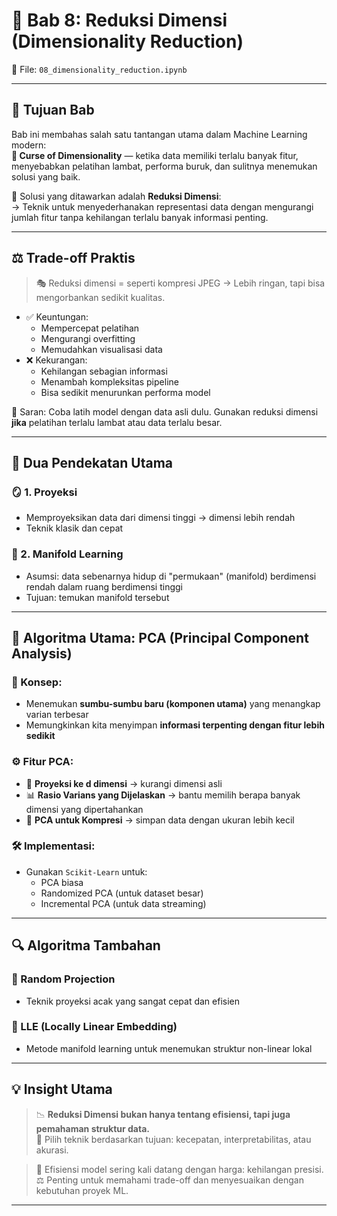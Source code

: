 # 📘 Bab 8: Reduksi Dimensi (Dimensionality Reduction)  
📁 File: `08_dimensionality_reduction.ipynb`

---

## 🎯 Tujuan Bab

Bab ini membahas salah satu tantangan utama dalam Machine Learning modern:  
**🔺 Curse of Dimensionality** — ketika data memiliki terlalu banyak fitur, menyebabkan pelatihan lambat, performa buruk, dan sulitnya menemukan solusi yang baik.

🔧 Solusi yang ditawarkan adalah **Reduksi Dimensi**:  
→ Teknik untuk menyederhanakan representasi data dengan mengurangi jumlah fitur tanpa kehilangan terlalu banyak informasi penting.

---

## ⚖️ Trade-off Praktis

> 🎭 Reduksi dimensi = seperti kompresi JPEG → Lebih ringan, tapi bisa mengorbankan sedikit kualitas.

- ✅ Keuntungan:
  - Mempercepat pelatihan
  - Mengurangi overfitting
  - Memudahkan visualisasi data
- ❌ Kekurangan:
  - Kehilangan sebagian informasi
  - Menambah kompleksitas pipeline
  - Bisa sedikit menurunkan performa model

📌 Saran: Coba latih model dengan data asli dulu. Gunakan reduksi dimensi **jika** pelatihan terlalu lambat atau data terlalu besar.

---

## 🧭 Dua Pendekatan Utama

### 🪞 1. Proyeksi
- Memproyeksikan data dari dimensi tinggi → dimensi lebih rendah
- Teknik klasik dan cepat

### 🧩 2. Manifold Learning
- Asumsi: data sebenarnya hidup di "permukaan" (manifold) berdimensi rendah dalam ruang berdimensi tinggi
- Tujuan: temukan manifold tersebut

---

## 📌 Algoritma Utama: PCA (Principal Component Analysis)

### 🔎 Konsep:
- Menemukan **sumbu-sumbu baru (komponen utama)** yang menangkap varian terbesar
- Memungkinkan kita menyimpan **informasi terpenting dengan fitur lebih sedikit**

### ⚙️ Fitur PCA:
- 🔢 **Proyeksi ke d dimensi** → kurangi dimensi asli
- 📊 **Rasio Varians yang Dijelaskan** → bantu memilih berapa banyak dimensi yang dipertahankan
- 💾 **PCA untuk Kompresi** → simpan data dengan ukuran lebih kecil

### 🛠️ Implementasi:
- Gunakan `Scikit-Learn` untuk:
  - PCA biasa
  - Randomized PCA (untuk dataset besar)
  - Incremental PCA (untuk data streaming)

---

## 🔍 Algoritma Tambahan

### 📌 Random Projection
- Teknik proyeksi acak yang sangat cepat dan efisien

### 📌 LLE (Locally Linear Embedding)
- Metode manifold learning untuk menemukan struktur non-linear lokal

---

## 💡 Insight Utama

> 📉 **Reduksi Dimensi bukan hanya tentang efisiensi, tapi juga pemahaman struktur data.**  
> 🔀 Pilih teknik berdasarkan tujuan: kecepatan, interpretabilitas, atau akurasi.

> 🔧 Efisiensi model sering kali datang dengan harga: kehilangan presisi.  
> ⚖️ Penting untuk memahami trade-off dan menyesuaikan dengan kebutuhan proyek ML.

---

